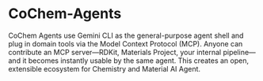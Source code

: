 # CoChem-Agents
CoChem Agents use Gemini CLI as the general-purpose agent shell and plug in domain tools via the Model Context Protocol (MCP). Anyone can contribute an MCP server—RDKit, Materials Project, your internal pipeline—and it becomes instantly usable by the same agent. This creates an open, extensible ecosystem for Chemistry and Material AI Agent.
